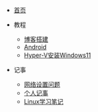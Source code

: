 <!-- docs/_sidebar.md -->

* [首页](README)
  
* 教程
  * [博客搭建](guide/blog_guide.md "个人博客搭建指北") 
  * [Android](guide/android.md)
  * [Hyper-V安装Windows11](guide/Hyper-V.md)

* 记事
  * [网络设置问题](notes/1.md)
  * [个人记事](notes/my-notes.md)
  * [Linux学习笔记](notes/linux_learning.md)